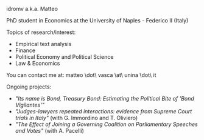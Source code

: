 idromv a.k.a. Matteo

PhD student in Economics at the University of Naples - Federico II (Italy)

Topics of research/interest:
  - Empirical text analysis
  - Finance
  - Political Economy and Political Science
  - Law & Economics

You can contact me at: matteo \dot\ vasca \at\ unina \dot\ it

Ongoing projects:
  - _"Its name is Bond, Treasury Bond: Estimating the Political Bite of 'Bond Vigilantes'"_
  - _"Judges-lawyers repeated interactions: evidence from Supreme Court trials in Italy"_ (with G. Immordino and T. Oliviero)
  - _"The Effect of Joining a Governing Coalition on Parliamentary Speeches and Votes"_ (with A. Pacelli)
